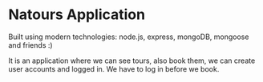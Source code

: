 # Natours Application

Built using modern technologies: node.js, express, mongoDB, mongoose and friends :)

It is an application where we can see tours, also book them, we can create user accounts and logged in. We have to log in before we book.

